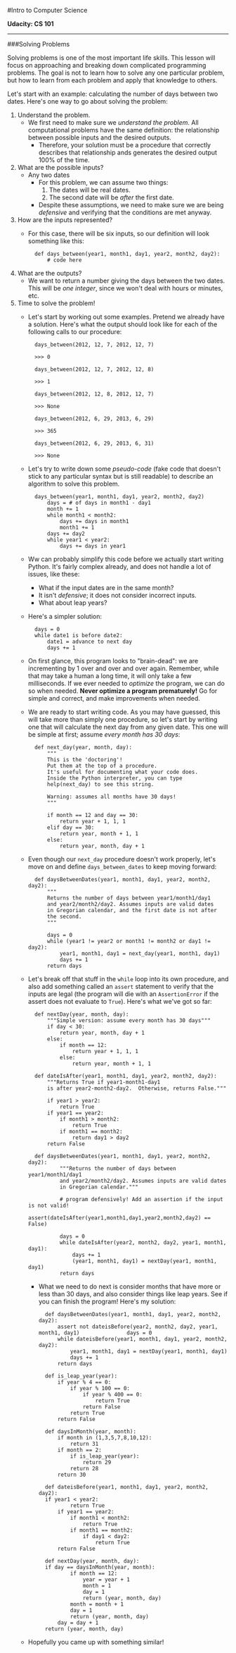#Intro to Computer Science

**Udacity: CS 101**

---

###Solving Problems

Solving problems is one of the most important life skills. This lesson will focus on approaching and breaking down complicated programming problems. The goal is not to learn how to solve any one particular problem, but how to learn from each problem and apply that knowledge to others.

Let's start with an example: calculating the number of days between two dates. Here's one way to go about solving the problem:

1. Understand the problem.
	* We first need to make sure we *understand the problem*. All computational problems have the same definition: the relationship between possible inputs and the desired outputs.
		* Therefore, your solution must be a procedure that correctly describes that relationship ands generates the desired output 100% of the time.
2. What are the possible inputs?
	* Any two dates
		* For this problem, we can assume two things:
			1. The dates will be real dates.
			2. The second date will be *after* the first date.
		* Despite these assumptions, we need to make sure we are being *defensive* and verifying that the conditions are met anyway.
3. How are the inputs represented?
	* For this case, there will be six inputs, so our definition will look something like this:
	
			def days_between(year1, month1, day1, year2, month2, day2):
				# code here
4. What are the outputs?
	* We want to return a number giving the days between the two dates. This will be *one integer*, since we won't deal with hours or minutes, etc.
5. Time to solve the problem!
	* Let's start by working out some examples. Pretend we already have a solution. Here's what the output should look like for each of the following calls to our procedure:
	
			days_between(2012, 12, 7, 2012, 12, 7)
			
			>>> 0
			
			days_between(2012, 12, 7, 2012, 12, 8)
			
			>>> 1
			
			days_between(2012, 12, 8, 2012, 12, 7)
			
			>>> None
			
			days_between(2012, 6, 29, 2013, 6, 29)
			
			>>> 365
			
			days_between(2012, 6, 29, 2013, 6, 31)
			
			>>> None		
	* Let's try to write down some *pseudo-code* (fake code that doesn't stick to any particular syntax but is still readable) to describe an algorithm to solve this problem.
	
			days_between(year1, month1, day1, year2, month2, day2)
				days = # of days in month1 - day1
				month += 1
				while month1 < month2:
					days += days in month1
					month1 += 1
				days += day2
				while year1 < year2:
					days += days in year1
					
	* Ww can probably simplify this code before we actually start writing Python. It's fairly complex already, and does not handle a lot of issues, like these:
		* What if the input dates are in the same month?
		* It isn't *defensive*; it does not consider incorrect inputs.
		* What about leap years?
	* Here's a simpler solution:
	
			days = 0
			while date1 is before date2:
				date1 = advance to next day
				days += 1
				
	* On first glance, this program looks to "brain-dead": we are incrementing by 1 over and over and over again. Remember, while that may take a human a long time, it will only take a few milliseconds. If we ever needed to *optimize* the program, we can do so when needed. **Never optimize a program prematurely!** Go for simple and correct, and make improvements when needed.
	* We are ready to start writing code. As you may have guessed, this will take more than simply one procedure, so let's start by writing one that will calculate the next day from any given date. This one will be simple at first; assume *every month has 30 days*:
	
			def next_day(year, month, day):
				"""
				This is the 'doctoring'! 
				Put them at the top of a procedure.
				It's useful for documenting what your code does.
				Inside the Python interpreter, you can type
				help(next_day) to see this string.
				
				Warning: assumes all months have 30 days!
				"""
				
				if month == 12 and day == 30:
					return year + 1, 1, 1
				elif day == 30:
					return year, month + 1, 1
				else:
					return year, month, day + 1
					
	* Even though our `next_day` procedure doesn't work properly, let's move on and define `days_between_dates` to keep moving forward:
	
			def daysBetweenDates(year1, month1, day1, year2, month2, day2):
				"""
				Returns the number of days between year1/month1/day1
				and year2/month2/day2. Assumes inputs are valid dates
				in Gregorian calendar, and the first date is not after
				the second.
				"""
				
				days = 0
				while (year1 != year2 or month1 != month2 or day1 != day2):
					year1, month1, day1 = next_day(year1, month1, day1)
					days += 1
				return days
				
	* Let's break off that stuff in the `while` loop into its own procedure, and also add something called an `assert` statement to verify that the inputs are legal (the program will die with an `AssertionError` if the assert does not evaluate to `True`). Here's what we've got so far:
	
			def nextDay(year, month, day):
				"""Simple version: assume every month has 30 days"""
				if day < 30:
					return year, month, day + 1
				else:
					if month == 12:
						return year + 1, 1, 1
					else:
						return year, month + 1, 1
			
			def dateIsAfter(year1, month1, day1, year2, month2, day2):
				"""Returns True if year1-month1-day1
				is after year2-month2-day2.  Otherwise, returns False."""
				
				if year1 > year2:
					return True
				if year1 == year2:
					if month1 > month2:
						return True
					if month1 == month2:
						return day1 > day2
				return False        

			def daysBetweenDates(year1, month1, day1, year2, month2, day2):
    				"""Returns the number of days between year1/month1/day1
    				and year2/month2/day2. Assumes inputs are valid dates
    				in Gregorian calendar."""
    				
    				# program defensively! Add an assertion if the input is not valid!
    				assert(dateIsAfter(year1,month1,day1,year2,month2,day2) == False)
    				
    				days = 0
    				while dateIsAfter(year2, month2, day2, year1, month1, day1):
    					days += 1
    					(year1, month1, day1) = nextDay(year1, month1, day1)
    				return days
    				
    	* What we need to do next is consider months that have more or less than 30 days, and also consider things like leap years. See if you can finish the program! Here's my solution:
    	
    			def daysBetweenDates(year1, month1, day1, year2, month2, day2):
    				assert not dateisBefore(year2, month2, day2, year1, month1, day1)				days = 0
    				while dateisBefore(year1, month1, day1, year2, month2, day2):
    					year1, month1, day1 = nextDay(year1, month1, day1)
    					days += 1
    				return days
    				
    			def is_leap_year(year):
    				if year % 4 == 0:
    					if year % 100 == 0:
    						if year % 400 == 0:
    							return True
    						return False
    					return True
    				return False
    			
    			def daysInMonth(year, month):
    				if month in (1,3,5,7,8,10,12):
    					return 31
    				if month == 2:
    					if is_leap_year(year):
    						return 29
    					return 28
    				return 30
    				
    			def dateisBefore(year1, month1, day1, year2, month2, day2):
				if year1 < year2:
    					return True
    				if year1 == year2:
    					if month1 < month2:
    						return True
    					if month1 == month2:
    						if day1 < day2:
    							return True
    				return False
    			
    			def nextDay(year, month, day):
				if day == daysInMonth(year, month):
    					if month == 12:
    						year = year + 1
    						month = 1
    						day = 1
    						return (year, month, day)
    					month = month + 1
    					day = 1
    					return (year, month, day)
    				day = day + 1
				return (year, month, day)
				
	* Hopefully you came up with something similar!